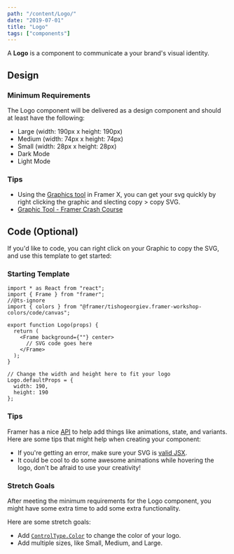```yaml
---
path: "/content/Logo/"
date: "2019-07-01"
title: "Logo"
tags: ["components"]
---
```


A **Logo** is a component to communicate a your brand's visual identity.

## Design

### Minimum Requirements

The Logo component will be delivered as a design component and should at least have the following:

- Large (width: 190px x height: 190px)
- Medium (width: 74px x height: 74px)
- Small (width: 28px x height: 28px)
- Dark Mode
- Light Mode

### Tips

- Using the [Graphics tool](https://www.framer.com/support/using-framer-x/drawing-tools/) in Framer X, you can get your svg quickly by right clicking the graphic and slecting copy > copy SVG.
- [Graphic Tool - Framer Crash Course](https://www.youtube.com/watch?v=oALrdQHhHMI)

## Code (Optional)

If you'd like to code, you can right click on your Graphic to copy the SVG, and use this template to get started:

### Starting Template

```tsx
import * as React from "react";
import { Frame } from "framer";
//@ts-ignore
import { colors } from "@framer/tishogeorgiev.framer-workshop-colors/code/canvas";

export function Logo(props) {
  return (
    <Frame background={""} center>
      // SVG code goes here
    </Frame>
  );
}

// Change the width and height here to fit your logo
Logo.defaultProps = {
  width: 190,
  height: 190
};
```

### Tips

Framer has a nice [API](https://www.framer.com/api/) to help add things like animations, state, and variants. Here are some tips that might help when creating your component:

- If you're getting an error, make sure your SVG is [valid JSX](https://svg2jsx.com/).
- It could be cool to do some awesome animations while hovering the logo, don't be afraid to use your creativity!

### Stretch Goals

After meeting the minimum requirements for the Logo component, you might have some extra time to add some extra functionality.

Here are some stretch goals:

- Add [`ControlType.Color`](https://www.framer.com/api/property-controls/#color) to change the color of your logo.
- Add multiple sizes, like Small, Medium, and Large.
